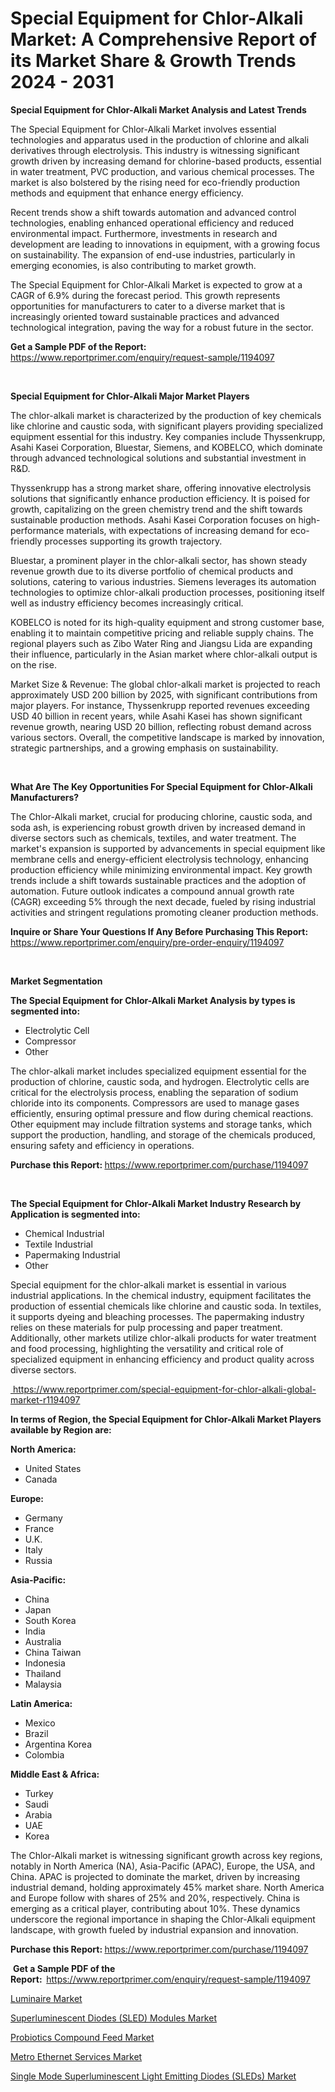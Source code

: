 <p><h1>Special Equipment for Chlor-Alkali Market: A Comprehensive Report of its Market Share & Growth Trends 2024 - 2031</h1></p><p><strong>Special Equipment for Chlor-Alkali Market Analysis and Latest Trends</strong></p>
<p><p>The Special Equipment for Chlor-Alkali Market involves essential technologies and apparatus used in the production of chlorine and alkali derivatives through electrolysis. This industry is witnessing significant growth driven by increasing demand for chlorine-based products, essential in water treatment, PVC production, and various chemical processes. The market is also bolstered by the rising need for eco-friendly production methods and equipment that enhance energy efficiency.</p><p>Recent trends show a shift towards automation and advanced control technologies, enabling enhanced operational efficiency and reduced environmental impact. Furthermore, investments in research and development are leading to innovations in equipment, with a growing focus on sustainability. The expansion of end-use industries, particularly in emerging economies, is also contributing to market growth.</p><p>The Special Equipment for Chlor-Alkali Market is expected to grow at a CAGR of 6.9% during the forecast period. This growth represents opportunities for manufacturers to cater to a diverse market that is increasingly oriented toward sustainable practices and advanced technological integration, paving the way for a robust future in the sector.</p></p>
<p><strong>Get a Sample PDF of the Report:&nbsp;</strong> <a href="https://www.reportprimer.com/enquiry/request-sample/1194097">https://www.reportprimer.com/enquiry/request-sample/1194097</a></p>
<p>&nbsp;</p>
<p><strong>Special Equipment for Chlor-Alkali Major Market Players</strong></p>
<p><p>The chlor-alkali market is characterized by the production of key chemicals like chlorine and caustic soda, with significant players providing specialized equipment essential for this industry. Key companies include Thyssenkrupp, Asahi Kasei Corporation, Bluestar, Siemens, and KOBELCO, which dominate through advanced technological solutions and substantial investment in R&D.</p><p>Thyssenkrupp has a strong market share, offering innovative electrolysis solutions that significantly enhance production efficiency. It is poised for growth, capitalizing on the green chemistry trend and the shift towards sustainable production methods. Asahi Kasei Corporation focuses on high-performance materials, with expectations of increasing demand for eco-friendly processes supporting its growth trajectory.</p><p>Bluestar, a prominent player in the chlor-alkali sector, has shown steady revenue growth due to its diverse portfolio of chemical products and solutions, catering to various industries. Siemens leverages its automation technologies to optimize chlor-alkali production processes, positioning itself well as industry efficiency becomes increasingly critical. </p><p>KOBELCO is noted for its high-quality equipment and strong customer base, enabling it to maintain competitive pricing and reliable supply chains. The regional players such as Zibo Water Ring and Jiangsu Lida are expanding their influence, particularly in the Asian market where chlor-alkali output is on the rise.</p><p>Market Size & Revenue: The global chlor-alkali market is projected to reach approximately USD 200 billion by 2025, with significant contributions from major players. For instance, Thyssenkrupp reported revenues exceeding USD 40 billion in recent years, while Asahi Kasei has shown significant revenue growth, nearing USD 20 billion, reflecting robust demand across various sectors. Overall, the competitive landscape is marked by innovation, strategic partnerships, and a growing emphasis on sustainability.</p></p>
<p>&nbsp;</p>
<p><strong>What Are The Key Opportunities For Special Equipment for Chlor-Alkali Manufacturers?</strong></p>
<p><p>The Chlor-Alkali market, crucial for producing chlorine, caustic soda, and soda ash, is experiencing robust growth driven by increased demand in diverse sectors such as chemicals, textiles, and water treatment. The market's expansion is supported by advancements in special equipment like membrane cells and energy-efficient electrolysis technology, enhancing production efficiency while minimizing environmental impact. Key growth trends include a shift towards sustainable practices and the adoption of automation. Future outlook indicates a compound annual growth rate (CAGR) exceeding 5% through the next decade, fueled by rising industrial activities and stringent regulations promoting cleaner production methods.</p></p>
<p><strong>Inquire or Share Your Questions If Any Before Purchasing This Report:</strong> <a href="https://www.reportprimer.com/enquiry/pre-order-enquiry/1194097">https://www.reportprimer.com/enquiry/pre-order-enquiry/1194097</a></p>
<p>&nbsp;</p>
<p><strong>Market Segmentation</strong></p>
<p><strong>The Special Equipment for Chlor-Alkali Market Analysis by types is segmented into:</strong></p>
<p><ul><li>Electrolytic Cell</li><li>Compressor</li><li>Other</li></ul></p>
<p><p>The chlor-alkali market includes specialized equipment essential for the production of chlorine, caustic soda, and hydrogen. Electrolytic cells are critical for the electrolysis process, enabling the separation of sodium chloride into its components. Compressors are used to manage gases efficiently, ensuring optimal pressure and flow during chemical reactions. Other equipment may include filtration systems and storage tanks, which support the production, handling, and storage of the chemicals produced, ensuring safety and efficiency in operations.</p></p>
<p><strong>Purchase this Report:&nbsp;</strong><a href="https://www.reportprimer.com/purchase/1194097">https://www.reportprimer.com/purchase/1194097</a></p>
<p>&nbsp;</p>
<p><strong>The Special Equipment for Chlor-Alkali Market Industry Research by Application is segmented into:</strong></p>
<p><ul><li>Chemical Industrial</li><li>Textile Industrial</li><li>Papermaking Industrial</li><li>Other</li></ul></p>
<p><p>Special equipment for the chlor-alkali market is essential in various industrial applications. In the chemical industry, equipment facilitates the production of essential chemicals like chlorine and caustic soda. In textiles, it supports dyeing and bleaching processes. The papermaking industry relies on these materials for pulp processing and paper treatment. Additionally, other markets utilize chlor-alkali products for water treatment and food processing, highlighting the versatility and critical role of specialized equipment in enhancing efficiency and product quality across diverse sectors.</p></p>
<p><a href="https://www.reportprimer.com/special-equipment-for-chlor-alkali-global-market-r1194097">&nbsp;https://www.reportprimer.com/special-equipment-for-chlor-alkali-global-market-r1194097</a></p>
<p><strong>In terms of Region, the Special Equipment for Chlor-Alkali Market Players available by Region are:</strong></p>
<p>
    <p> <strong> North America: </strong>
        <ul>
            <li>United States</li>
            <li>Canada</li>
        </ul>
        </p> 
    <p> <strong> Europe: </strong>
        <ul>
            <li>Germany</li>
            <li>France</li>
            <li>U.K.</li>
            <li>Italy</li>
            <li>Russia</li>
        </ul>
        </p> 
    <p> <strong> Asia-Pacific: </strong>
        <ul>
            <li>China</li>
            <li>Japan</li>
            <li>South Korea</li>
            <li>India</li>
            <li>Australia</li>
            <li>China Taiwan</li>
            <li>Indonesia</li>
            <li>Thailand</li>
            <li>Malaysia</li>
        </ul>
        </p> 
    <p> <strong> Latin America: </strong>
        <ul>
            <li>Mexico</li>
            <li>Brazil</li>
            <li>Argentina Korea</li>
            <li>Colombia</li>
        </ul>
        </p> 
    <p> <strong> Middle East & Africa: </strong>
        <ul>
            <li>Turkey</li>
            <li>Saudi</li>
            <li>Arabia</li>
            <li>UAE</li>
            <li>Korea</li>
        </ul>
    </p>
    </p>
<p><p>The Chlor-Alkali market is witnessing significant growth across key regions, notably in North America (NA), Asia-Pacific (APAC), Europe, the USA, and China. APAC is projected to dominate the market, driven by increasing industrial demand, holding approximately 45% market share. North America and Europe follow with shares of 25% and 20%, respectively. China is emerging as a critical player, contributing about 10%. These dynamics underscore the regional importance in shaping the Chlor-Alkali equipment landscape, with growth fueled by industrial expansion and innovation.</p></p>
<p><strong>Purchase this Report: </strong><a href="https://www.reportprimer.com/purchase/1194097">https://www.reportprimer.com/purchase/1194097</a></p>
<p>&nbsp;<strong>Get a Sample PDF of the Report:&nbsp;&nbsp;</strong><a href="https://www.reportprimer.com/enquiry/request-sample/1194097">https://www.reportprimer.com/enquiry/request-sample/1194097</a></p>
<p><strong></strong></p>
<p><p><a href="https://medium.com/@brucenelson1907/mapping-the-luminaire-market-trends-challenges-and-breakthroughs-2024-2031-de351a48241f">Luminaire Market</a></p><p><a href="https://issuu.com/reportprime-2/docs/superluminescent-diodes-sled-module_bf92e0e2d171af">Superluminescent Diodes (SLED) Modules Market</a></p><p><a href="https://medium.com/@brucenelson1907/probiotics-compound-feed-market-size-share-trends-analysis-report-by-product-lactobacilli-590e733e9b7f?postPublishedType=repub">Probiotics Compound Feed Market</a></p><p><a href="https://www.linkedin.com/pulse/how-metro-ethernet-services-market-evolved-key-trends-regional-zpytf">Metro Ethernet Services Market</a></p><p><a href="https://issuu.com/reportprime-2/docs/single-mode-superluminescent-light-_99b152112a8421">Single Mode Superluminescent Light Emitting Diodes (SLEDs) Market</a></p></p>